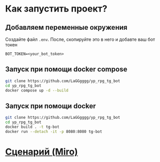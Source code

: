 # Как запустить проект?

## Добавляем переменные окружения

Создайте файл `.env`. После, скопируйте это в него и добавте ваш бот токен

```dotenv
BOT_TOKEN=<your_bot_token>
```

## Запуск при помощи docker compose

```bash
git clone https://github.com/LaGGgggg/yp_rpg_tg_bot
cd yp_rpg_tg_bot
docker compose up -d --build
```

## Запуск при помощи docker

```bash
git clone https://github.com/LaGGgggg/yp_rpg_tg_bot
cd yp_rpg_tg_bot
docker build . -t tg-bot
docker run --detach -it -p 8080:8080 tg-bot
```

# [Сценарий (Miro)](https://miro.com/app/board/uXjVN3QVCXc=/?share_link_id=620757141769)
